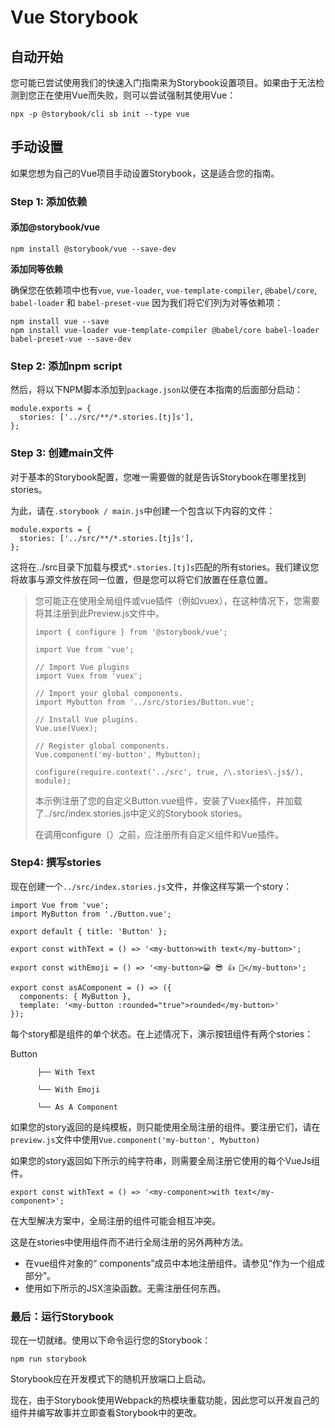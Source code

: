 # Vue Storybook

## 自动开始

您可能已尝试使用我们的快速入门指南来为Storybook设置项目。如果由于无法检测到您正在使用Vue而失败，则可以尝试强制其使用Vue：

```text
npx -p @storybook/cli sb init --type vue
```

## 手动设置

如果您想为自己的Vue项目手动设置Storybook，这是适合您的指南。

### **Step 1: 添加依赖**

#### **添加@storybook/vue**

```text
npm install @storybook/vue --save-dev
```

**添加同等依赖**

确保您在依赖项中也有`vue`, `vue-loader`, `vue-template-compiler`, `@babel/core`, `babel-loader` 和 `babel-preset-vue` 因为我们将它们列为对等依赖项：

```text
npm install vue --save
npm install vue-loader vue-template-compiler @babel/core babel-loader babel-preset-vue --save-dev
```



### Step 2: 添加npm script <a id="step-2-add-an-npm-script"></a>

然后，将以下NPM脚本添加到`package.json`以便在本指南的后面部分启动：

```text
module.exports = {
  stories: ['../src/**/*.stories.[tj]s'],
};
```

### Step 3: 创建main文件 <a id="step-3-create-the-main-file"></a>

对于基本的Storybook配置，您唯一需要做的就是告诉Storybook在哪里找到stories。

为此，请在`.storybook / main.js`中创建一个包含以下内容的文件：

```text
module.exports = {
  stories: ['../src/**/*.stories.[tj]s'],
};
```

这将在../src目录下加载与模式`*.stories.[tj]s`匹配的所有stories。我们建议您将故事与源文件放在同一位置，但是您可以将它们放置在任意位置。

> 您可能正在使用全局组件或vue插件（例如vuex），在这种情况下，您需要将其注册到此Preview.js文件中。
>
> ```text
> import { configure } from '@storybook/vue';
>
> import Vue from 'vue';
>
> // Import Vue plugins
> import Vuex from 'vuex';
>
> // Import your global components.
> import Mybutton from '../src/stories/Button.vue';
>
> // Install Vue plugins.
> Vue.use(Vuex);
>
> // Register global components.
> Vue.component('my-button', Mybutton);
>
> configure(require.context('../src', true, /\.stories\.js$/), module);
> ```
>
> 本示例注册了您的自定义Button.vue组件，安装了Vuex插件，并加载了../src/index.stories.js中定义的Storybook stories。
>
> 在调用configure（）之前，应注册所有自定义组件和Vue插件。

### Step4: 撰写stories

现在创建一个`../src/index.stories.js`文件，并像这样写第一个story：

```text
import Vue from 'vue';
import MyButton from './Button.vue';

export default { title: 'Button' };

export const withText = () => '<my-button>with text</my-button>';

export const withEmoji = () => '<my-button>😀 😎 👍 💯</my-button>';

export const asAComponent = () => ({
  components: { MyButton },
  template: '<my-button :rounded="true">rounded</my-button>'
});
```



每个story都是组件的单个状态。在上述情况下，演示按钮组件有两个stories：

Button 

          ├── With Text 

          └── With Emoji

          └── As A Component

如果您的story返回的是纯模板，则只能使用全局注册的组件。要注册它们，请在`preview.js`文件中使用`Vue.component('my-button', Mybutton)`

如果您的story返回如下所示的纯字符串，则需要全局注册它使用的每个VueJs组件。

```text
export const withText = () => '<my-component>with text</my-component>';
```

在大型解决方案中，全局注册的组件可能会相互冲突。

这是在stories中使用组件而不进行全局注册的另外两种方法。

* 在vue组件对象的“ components”成员中本地注册组件。请参见“作为一个组成部分”。
* 使用如下所示的JSX渲染函数。无需注册任何东西。

### 最后：运行Storybook

现在一切就绪。使用以下命令运行您的Storybook：

```text
npm run storybook
```

Storybook应在开发模式下的随机开放端口上启动。

现在，由于Storybook使用Webpack的热模块重载功能，因此您可以开发自己的组件并编写故事并立即查看Storybook中的更改。

